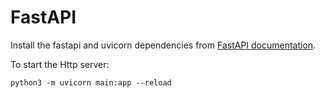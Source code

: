 # FastAPI
Install the fastapi and uvicorn dependencies from [FastAPI documentation](https://fastapi.tiangolo.com/#requirements). 

To start the Http server: 
```
python3 -m uvicorn main:app --reload
```
